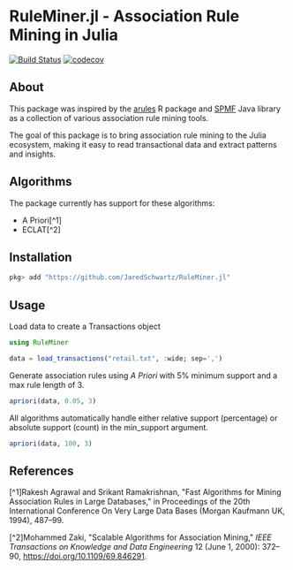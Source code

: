 # RuleMiner.jl - Association Rule Mining in Julia
[![Build Status](https://github.com/JaredSchwartz/RuleMiner.jl/actions/workflows/CI.yml/badge.svg?branch=main)](https://github.com/JaredSchwartz/RuleMiner.jl/actions/workflows/CI.yml?query=branch%3Amain)
[![codecov](https://codecov.io/github/JaredSchwartz/RuleMiner.jl/graph/badge.svg?token=KDAVR32F6S)](https://codecov.io/github/JaredSchwartz/RuleMiner.jl)

## About
This package was inspired by the [arules](https://github.com/mhahsler/arules) R package and [SPMF](https://www.philippe-fournier-viger.com/spmf/) Java library as a collection of various association rule mining tools.

The goal of this package is to bring association rule mining to the Julia ecosystem, making it easy to read transactional data and extract patterns and insights.

## Algorithms
The package currently has support for these algorithms:
- A Priori[^1]
- ECLAT[^2]

## Installation
```julia
pkg> add "https://github.com/JaredSchwartz/RuleMiner.jl"
```
## Usage
Load data to create a Transactions object

```julia
using RuleMiner

data = load_transactions("retail.txt", :wide; sep=',')
```

Generate association rules using _A Priori_ with 5% minimum support and a max rule length of 3.
```julia
apriori(data, 0.05, 3)
```
All algorithms automatically handle either relative support (percentage) or absolute support (count) in the min_support argument.
```julia
apriori(data, 100, 3)
```


## References
[^1]Rakesh Agrawal and Srikant Ramakrishnan, "Fast Algorithms for Mining Association Rules in Large Databases," in Proceedings of the 20th International Conference On Very Large Data Bases (Morgan Kaufmann UK, 1994), 487–99.

[^2]Mohammed Zaki, "Scalable Algorithms for Association Mining," _IEEE Transactions on Knowledge and Data Engineering_ 12 (June 1, 2000): 372–90, https://doi.org/10.1109/69.846291.